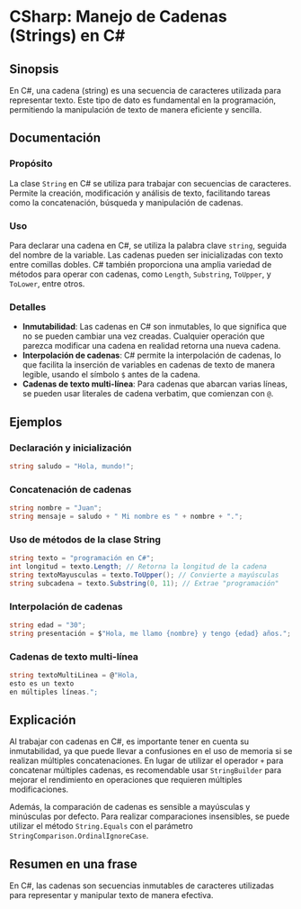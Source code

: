 <!--
Meta Description: # CSharp: Manejo de Cadenas (Strings) en C# ## Sinopsis En C#, una cadena (string) es una secuencia de caracteres utilizada para representar texto. Es...
Meta Keywords: cadenas, string, texto, para, una
-->

# CSharp: Manejo de Cadenas (Strings) en C#

## Sinopsis
En C#, una cadena (string) es una secuencia de caracteres utilizada para representar texto. Este tipo de dato es fundamental en la programación, permitiendo la manipulación de texto de manera eficiente y sencilla.

## Documentación

### Propósito
La clase `String` en C# se utiliza para trabajar con secuencias de caracteres. Permite la creación, modificación y análisis de texto, facilitando tareas como la concatenación, búsqueda y manipulación de cadenas.

### Uso
Para declarar una cadena en C#, se utiliza la palabra clave `string`, seguida del nombre de la variable. Las cadenas pueden ser inicializadas con texto entre comillas dobles. C# también proporciona una amplia variedad de métodos para operar con cadenas, como `Length`, `Substring`, `ToUpper`, y `ToLower`, entre otros.

### Detalles
- **Inmutabilidad**: Las cadenas en C# son inmutables, lo que significa que no se pueden cambiar una vez creadas. Cualquier operación que parezca modificar una cadena en realidad retorna una nueva cadena.
- **Interpolación de cadenas**: C# permite la interpolación de cadenas, lo que facilita la inserción de variables en cadenas de texto de manera legible, usando el símbolo `$` antes de la cadena.
- **Cadenas de texto multi-línea**: Para cadenas que abarcan varias líneas, se pueden usar literales de cadena verbatim, que comienzan con `@`.

## Ejemplos

### Declaración y inicialización
```csharp
string saludo = "Hola, mundo!";
```

### Concatenación de cadenas
```csharp
string nombre = "Juan";
string mensaje = saludo + " Mi nombre es " + nombre + ".";
```

### Uso de métodos de la clase String
```csharp
string texto = "programación en C#";
int longitud = texto.Length; // Retorna la longitud de la cadena
string textoMayusculas = texto.ToUpper(); // Convierte a mayúsculas
string subcadena = texto.Substring(0, 11); // Extrae "programación"
```

### Interpolación de cadenas
```csharp
string edad = "30";
string presentación = $"Hola, me llamo {nombre} y tengo {edad} años.";
```

### Cadenas de texto multi-línea
```csharp
string textoMultiLinea = @"Hola, 
esto es un texto 
en múltiples líneas.";
```

## Explicación
Al trabajar con cadenas en C#, es importante tener en cuenta su inmutabilidad, ya que puede llevar a confusiones en el uso de memoria si se realizan múltiples concatenaciones. En lugar de utilizar el operador `+` para concatenar múltiples cadenas, es recomendable usar `StringBuilder` para mejorar el rendimiento en operaciones que requieren múltiples modificaciones.

Además, la comparación de cadenas es sensible a mayúsculas y minúsculas por defecto. Para realizar comparaciones insensibles, se puede utilizar el método `String.Equals` con el parámetro `StringComparison.OrdinalIgnoreCase`.

## Resumen en una frase
En C#, las cadenas son secuencias inmutables de caracteres utilizadas para representar y manipular texto de manera efectiva.